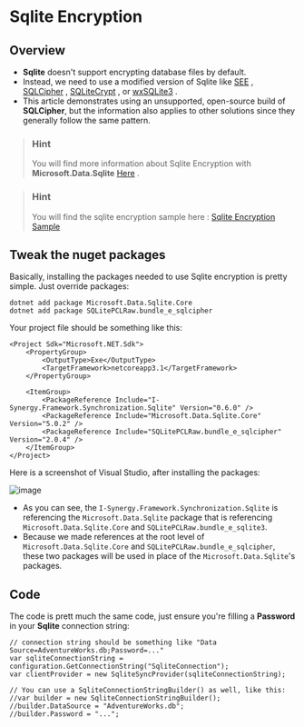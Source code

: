 Sqlite Encryption
=================

Overview
--------

-   **Sqlite** doesn\'t support encrypting database files by default.
-   Instead, we need to use a modified version of Sqlite like
    [SEE](https://www.hwaci.com/sw/sqlite/see.html) ,
    [SQLCipher](https://www.zetetic.net/sqlcipher/) ,
    [SQLiteCrypt](http://www.sqlite-crypt.com/) , or
    [wxSQLite3](https://utelle.github.io/wxsqlite3) .
-   This article demonstrates using an unsupported, open-source build of
    **SQLCipher**, but the information also applies to other solutions
    since they generally follow the same pattern.

> ### Hint
> You will find more information about Sqlite Encryption with
**Microsoft.Data.Sqlite**
[Here](https://docs.microsoft.com/en-us/dotnet/standard/data/sqlite/encryption?tabs=netcore-cli)
.

> ### Hint
> You will find the sqlite encryption sample here : [Sqlite Encryption
Sample](https://github.com/I-Synergy/I-Synergy.Framework/blob/master/Samples/SqliteEncryption)

Tweak the nuget packages
------------------------

Basically, installing the packages needed to use Sqlite encryption is
pretty simple. Just override packages:

``` {.sourceCode .bash}
dotnet add package Microsoft.Data.Sqlite.Core
dotnet add package SQLitePCLRaw.bundle_e_sqlcipher
```

Your project file should be something like this:

``` {.sourceCode .xml}
<Project Sdk="Microsoft.NET.Sdk">
    <PropertyGroup>
        <OutputType>Exe</OutputType>
        <TargetFramework>netcoreapp3.1</TargetFramework>
    </PropertyGroup>

    <ItemGroup>
        <PackageReference Include="I-Synergy.Framework.Synchronization.Sqlite" Version="0.6.0" />
        <PackageReference Include="Microsoft.Data.Sqlite.Core" Version="5.0.2" />
        <PackageReference Include="SQLitePCLRaw.bundle_e_sqlcipher" Version="2.0.4" />
    </ItemGroup>
</Project>
```

Here is a screenshot of Visual Studio, after installing the packages:

![image](images/SqliteEncryption01.png)

-   As you can see, the `I-Synergy.Framework.Synchronization.Sqlite` is referencing the
    `Microsoft.Data.Sqlite` package that is referencing
    `Microsoft.Data.Sqlite.Core` and `SQLitePCLRaw.bundle_e_sqlite3`.
-   Because we made references at the root level of
    `Microsoft.Data.Sqlite.Core` and `SQLitePCLRaw.bundle_e_sqlcipher`,
    these two packages will be used in place of the
    `Microsoft.Data.Sqlite`\'s packages.

Code
----

The code is prett much the same code, just ensure you\'re filling a
**Password** in your **Sqlite** connection string:

``` {.sourceCode .csharp}
// connection string should be something like "Data Source=AdventureWorks.db;Password=..."
var sqliteConnectionString = configuration.GetConnectionString("SqliteConnection");
var clientProvider = new SqliteSyncProvider(sqliteConnectionString);

// You can use a SqliteConnectionStringBuilder() as well, like this:
//var builder = new SqliteConnectionStringBuilder();
//builder.DataSource = "AdventureWorks.db";
//builder.Password = "...";
```
